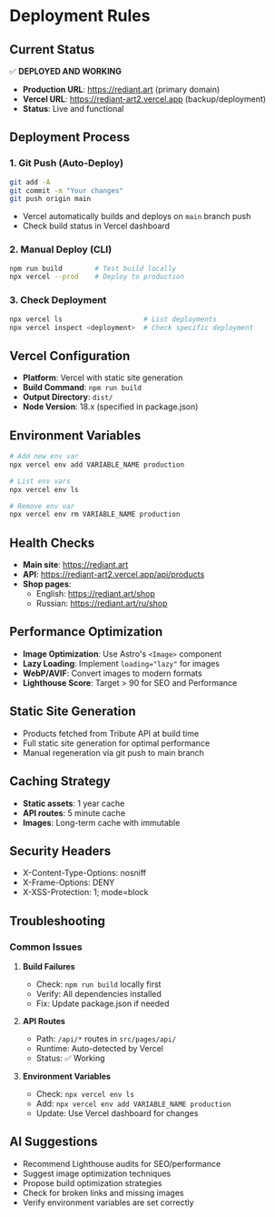 # Deployment Rules

## Current Status
✅ **DEPLOYED AND WORKING**
- **Production URL**: https://rediant.art (primary domain)
- **Vercel URL**: https://rediant-art2.vercel.app (backup/deployment)
- **Status**: Live and functional

## Deployment Process

### 1. Git Push (Auto-Deploy)
```bash
git add -A
git commit -m "Your changes"
git push origin main
```
- Vercel automatically builds and deploys on `main` branch push
- Check build status in Vercel dashboard

### 2. Manual Deploy (CLI)
```bash
npm run build        # Test build locally
npx vercel --prod    # Deploy to production
```

### 3. Check Deployment
```bash
npx vercel ls                    # List deployments
npx vercel inspect <deployment>  # Check specific deployment
```

## Vercel Configuration
- **Platform**: Vercel with static site generation
- **Build Command**: `npm run build`
- **Output Directory**: `dist/`
- **Node Version**: 18.x (specified in package.json)

## Environment Variables
```bash
# Add new env var
npx vercel env add VARIABLE_NAME production

# List env vars  
npx vercel env ls

# Remove env var
npx vercel env rm VARIABLE_NAME production
```

## Health Checks
- **Main site**: https://rediant.art
- **API**: https://rediant-art2.vercel.app/api/products
- **Shop pages**: 
  - English: https://rediant.art/shop
  - Russian: https://rediant.art/ru/shop

## Performance Optimization
- **Image Optimization**: Use Astro's `<Image>` component
- **Lazy Loading**: Implement `loading="lazy"` for images
- **WebP/AVIF**: Convert images to modern formats
- **Lighthouse Score**: Target > 90 for SEO and Performance

## Static Site Generation
- Products fetched from Tribute API at build time
- Full static site generation for optimal performance
- Manual regeneration via git push to main branch

## Caching Strategy
- **Static assets**: 1 year cache
- **API routes**: 5 minute cache
- **Images**: Long-term cache with immutable

## Security Headers
- X-Content-Type-Options: nosniff
- X-Frame-Options: DENY  
- X-XSS-Protection: 1; mode=block

## Troubleshooting

### Common Issues
1. **Build Failures**
   - Check: `npm run build` locally first
   - Verify: All dependencies installed
   - Fix: Update package.json if needed

2. **API Routes**
   - Path: `/api/*` routes in `src/pages/api/`
   - Runtime: Auto-detected by Vercel
   - Status: ✅ Working

3. **Environment Variables**
   - Check: `npx vercel env ls`
   - Add: `npx vercel env add VARIABLE_NAME production`
   - Update: Use Vercel dashboard for changes

## AI Suggestions
- Recommend Lighthouse audits for SEO/performance
- Suggest image optimization techniques
- Propose build optimization strategies
- Check for broken links and missing images
- Verify environment variables are set correctly
